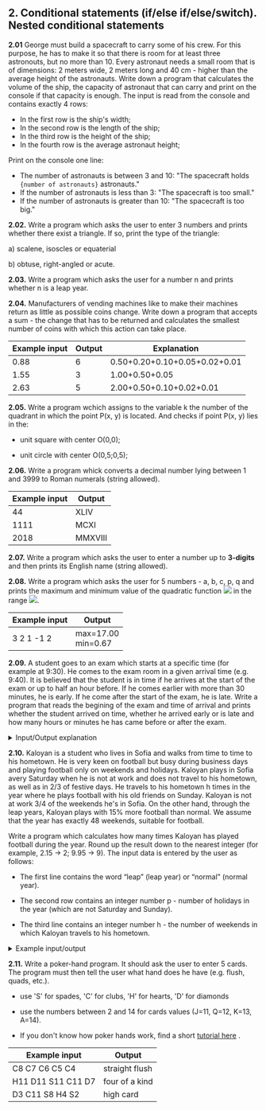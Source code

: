 ## 2. Conditional statements (if/else if/else/switch). Nested conditional statements 

**2.01** George must build a spacecraft to carry some of his crew. For this purpose, he has to make it so that there is room for at least three astronouts, but no more than 10. Every astronaut needs a small room that is of dimensions: 2 meters wide, 2 meters long and 40 cm - higher than the average height of the astronauts. Write down a program that calculates the volume of the ship, the capacity of astronaut that can carry and print on the console if that capacity is enough. The input is read from the console and contains exactly 4 rows: 

   - In the first row is the ship's width;  
   - In the second row is the length of the ship; 
   - In the third row is the height of the ship;
   - In the fourth row is the average astronaut height;
    
Print on the console one line: 
   
   - The number of astronauts is between 3 and 10: "The spacecraft holds `{number of astronauts}` astronauts." 
   - If the number of astronauts is less than 3: "The spacecraft is too small." 
   - If the number of astronauts is greater than 10: "The spacecraft is too big."

**2.02.** Write a program which asks the user to enter 3 numbers and prints whether there exist a triangle. If so, print the type of the triangle:

   a) scalene, isoscles or equaterial

   b) obtuse, right-angled or acute.

**2.03.** Write a program which asks the user for a number n and prints whether n is a leap year.

**2.04.** Manufacturers of vending machines like to make their machines return as little as possible coins change. Write down a program that accepts a sum - the change that has to be returned and calculates the smallest number of coins with which this action can take place.

Example input | Output | Explanation
------------ | ------------- | -------------
0.88 | 6 | 0.50+0.20+0.10+0.05+0.02+0.01 
1.55 | 3 | 1.00+0.50+0.05
2.63 | 5 | 2.00+0.50+0.10+0.02+0.01

**2.05.** Write a program wchich assigns to the variable k the number of the quadrant in which the point P(x, y) is located.
And checks if point P(x, y) lies in the:

  - unit square with center O(0,0);

  - unit circle with center O(0,5;0,5);


**2.06.** Write a program whick converts a decimal number lying between 1 and 3999 to Roman numerals (string allowed).

Example input | Output
------------ | -------------
44 | XLIV
1111 | MCXI
2018 | MMXVIII

**2.07.** Write a program which asks the user to enter a number up to **3-digits** and then prints its English name (string allowed).

**2.08.** Write a program which asks the user for 5 numbers - a, b, c, p, q and prints the maximum and minimum value of the quadratic function  <img src="https://latex.codecogs.com/svg.latex?\Large&space;f(x)=ax^2+bx+c">  in the range <img src="https://latex.codecogs.com/svg.latex?\Large&space;[p;q]">.

Example input | Output 
------------ | ------------- 
3 2 1 -1 2 | max=17.00<br>min=0.67

**2.09.** A student goes to an exam which starts at a specific time (for example at 9:30). He comes to the exam room in a given arrival time (e.g. 9:40). It is believed that the student is in time if he arrives at the start of the exam or up to half an hour before. If he comes earlier with more than 30 minutes, he is early. If he come after the start of the exam, he is late. Write a program that reads the begining of the exam and time of arrival and prints whether the student arrived on time, whether he arrived early or is late and how many hours or minutes he has came before or after the exam.

<details><summary>Input/Output explanation</summary>
<p>

Input

The concole reads 4 unsigned integer numbers (one in each row), entered by the user:

  - The first row contains an exam hour - an integer from 0 to 23.

  - The second row contains an exam minute - an integer from 0 to 59.

  - The third row contains an arrival hour - an integer from 0 to 23.

  - The forth row contains an arrival minute - an integer from 0 to 59.

Output

On the first row print:

  - “Late”, if the student arrives after the hour of the exam.

  - “On time”, if the student arrives at the exact time of the exam or 30 minutes earlier.

  - “Early”, if the student arrives 30 or more minutes after the hour of the exam.

If the student arrives with at least one minute difference frm the exact exam beginning, print:

  - “mm minutes before the start” for arriving earlier with less than hour.

  - “hh:mm hours before the start” for arriving earliar with 1 hour ot more. 

  - “mm minutes after the start” for under hour delay.

  - “hh:mm hours after the start” for more than 1 hour or more delay. 

Always print the minutes with two digits, for exammple: "1:05".
   
Example input | Output
------------ | -------------
14 | On time
00 | 5 minutes before the start
13 | 
55 |  

Example input | Output
------------ | -------------
16 | Early
00 | 1:00 hours before the start
15 | 
00 |

Example input | Output
------------ | -------------
14 | On time
00 | 
14 | 
00 |   

</p>
</details>

**2.10.** Kaloyan is a student who lives in Sofia and walks from time to time to his hometown. He is very keen on football but busy during business days and playing football only on weekends and holidays. Kaloyan plays in Sofia avery Saturday when he is not at work and does not travel to his hometown, as well as in 2/3 of festive days. He travels to his hometown h times in the year where he plays football with his old friends on Sunday. Kaloyan is not at work 3/4 of the weekends he's in Sofia. On the other hand, through the leap years, Kaloyan plays with 15% more football than normal. We assume that the year has exactly 48 weekends, suitable for football.

Write a program which calculates how many times Kaloyan has played football during the year. Round up the result down to the nearest integer (for example, 2.15 → 2; 9.95 → 9). The input data is entered by the user as follows:

  - The first line contains the word “leap” (leap year) or “normal” (normal year).

  - The second row contains an integer number p - number of holidays in the year (which are not Saturday and Sunday).

  - The third line contains an integer number h - the number of weekends in which Kaloyan travels to his hometown.

<details><summary>Example input/output</summary>
<p>

Example input | Output
------------ | -------------
leap | 45
5 | 
2 | 

Example input | Output
------------ | -------------
normal | 44
11 | 
6 | 

</p>
</details>

**2.11.** Write a poker-hand program. It should ask the user to enter 5 cards. The program must then tell the user what hand does he have (e.g. flush, quads, etc.).

   - use 'S' for spades, 'C' for clubs, 'H' for hearts, 'D' for diamonds
   
   - use the numbers between 2 and 14 for cards values (J=11, Q=12, K=13, A=14).
   
   - If you don't know how poker hands work, find a short [tutorial here](https://www.cardplayer.com/rules-of-poker/hand-rankings "Markdown Tutorial") .
   
Example input | Output
------------ | -------------
C8 C7 C6 C5 C4 | straight flush
H11 D11 S11 C11 D7 | four of a kind
D3 C11 S8 H4 S2 | high card

